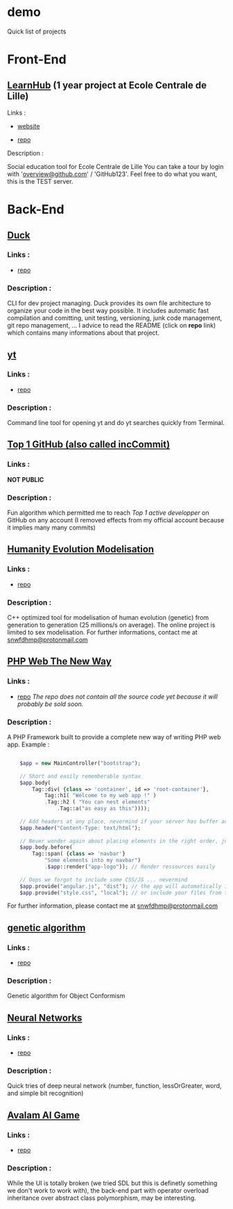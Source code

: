 # demo
Quick list of projects

# Front-End

## [LearnHub](http://learnhub.esy.es/) (1 year project at Ecole Centrale de Lille)

Links :

- [website](http://learnhub.esy.es/)

- [repo](https://github.com/snwfdhmp/learnhub)

Description :

Social education tool for Ecole Centrale de Lille
You can take a tour by login with 'overview@github.com' / 'GitHub123'.
Feel free to do what you want, this is the TEST server.
    
# Back-End


## [Duck](https://github.com/snwfdhmp/learnhub)

### Links :

- [repo](https://github.com/snwfdhmp/duck)

### Description :

CLI for dev project managing. Duck provides its own file architecture to organize your code in the best way possible. It includes automatic fast compilation and comitting, unit testing, versioning, junk code management, git repo management, ...
I advice to read the README (click on **repo** link) which contains many informations about that project.
    
## [yt](https://github.com/snwfdhmp/yt)

### Links :

- [repo](https://github.com/snwfdhmp/duck)

### Description :

Command line tool for opening yt and do yt searches quickly from Terminal.
    
## [Top 1 GitHub (also called incCommit)](#)

### Links :

**NOT PUBLIC**

### Description :

Fun algorithm which permitted me to reach *Top 1 active developper* on GitHub on any account (I removed effects from my official account because it implies many many commits)
 
## [Humanity Evolution Modelisation](https://github.com/snwfdhmp/human-evolution-modelisation)

### Links :

- [repo](https://github.com/snwfdhmp/human-evolution-modelisation)

### Description :

C++ optimized tool for modelisation of human evolution (genetic) from generation to generation (25 millions/s on average).
The online project is limited to sex modelisation. For further informations, contact me at snwfdhmp@protonmail.com

## [PHP Web The New Way](https://github.com/snwfdhmp/php-framework)

### Links :

- [repo](https://github.com/snwfdhmp/php-framework) *The repo does not contain all the source code yet because it will probably be sold soon.*

### Description :

A PHP Framework built to provide a complete new way of writing PHP web app. Example : 
    
```PHP

    $app = new MainController("bootstrap");
    
    // Short and easily rememberable syntax
    $app.body(
        Tag::div( {class => 'container', id => 'root-container'},
            Tag::h1( "Welcome to my web app !" )
            .Tag::h2 ( "You can nest elements"
                .Tag::a("as easy as this"))));
    
    // Add headers at any place, nevermind if your server has buffer activated
    $app.header("Content-Type: text/html");
    
    // Never wonder again about placing elements in the right order, just say where you want it to be
    $app.body.before(
        Tag::span( {class => 'navbar'}
            "Some elements into my navbar")
            .$app::render("app-logo")); // Render ressources easily
            
    // Oops we forgot to include some CSS/JS ... nevermind
    $app.provide("angular.js", "dist"); // the app will automatically include JS from the best CDN
    $app.provide("style.css", "local"); // or include your files from the 'ressources/' directory
```

For further information, please contact me at snwfdhmp@protonmail.com

## [genetic algorithm](https://github.com/snwfdhmp/genetic-algorithm)

### Links :

- [repo](https://github.com/snwfdhmp/genetic-algorithm)

### Description :

Genetic algorithm for Object Conformism
    
## [Neural Networks](https://github.com/snwfdhmp/neural-networks)

### Links :

- [repo](https://github.com/snwfdhmp/neural-networks)

### Description :

Quick tries of deep neural network (number, function, lessOrGreater, word, and simple bit recognition)
    
## [Avalam AI Game](https://github.com/snwfdhmp/avalam-ai-game)

### Links :

- [repo](https://github.com/snwfdhmp/avalam-ai-game)

### Description :

While the UI is totally broken (we tried SDL but this is definetly something we don't work to work with), the back-end part with operator overload inheritance over abstract class polymorphism, may be interesting.
